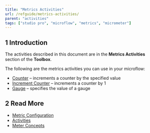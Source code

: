 ```yaml
---
title: "Metrics Activities"
url: /refguide/metrics-activities/
parent: "activities"
tags: ["studio pro", "microflow", "metrics", "micrometer"]
---
```


## 1 Introduction

The activities described in this document are in the **Metrics Activities** section of the **Toolbox**.

The following are the metrics activities you can use in your microflow:

* [Counter](/refguide/metrics-counter/) – increments a counter by the specified value
* [Increment Counter](/refguide/metrics-increment-counter/) – increments a counter by 1
* [Gauge](/refguide/metrics-gauge/) – specifies the value of a gauge

## 2 Read More

* [Metric Configuration](/developerportal/operate/metrics/)
* [Activities](/refguide/activities/)
* [Meter Concepts](https://micrometer.io/docs/concepts)
